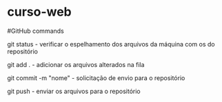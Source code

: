 # curso-web

#GitHub commands

git status - verificar o espelhamento dos arquivos da máquina com os do repositório

git add . - adicionar os arquivos alterados na fila

git commit -m "nome" - solicitação de envio para o repositório

git push - enviar os arquivos para o repositório
